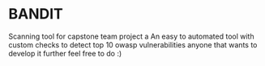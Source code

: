 # BANDIT
Scanning tool for capstone team project a 
An easy to automated tool with custom checks to detect top 10 owasp vulnerabilities 
anyone that wants to develop it further feel free to do :)
